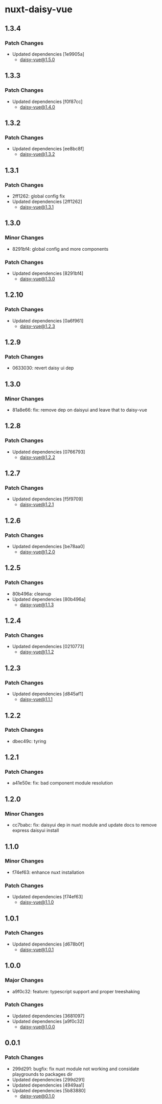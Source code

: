 # nuxt-daisy-vue

## 1.3.4

### Patch Changes

- Updated dependencies [1e9905a]
  - daisy-vue@1.5.0

## 1.3.3

### Patch Changes

- Updated dependencies [f0f87cc]
  - daisy-vue@1.4.0

## 1.3.2

### Patch Changes

- Updated dependencies [ee8bc8f]
  - daisy-vue@1.3.2

## 1.3.1

### Patch Changes

- 2ff1262: global config fix
- Updated dependencies [2ff1262]
  - daisy-vue@1.3.1

## 1.3.0

### Minor Changes

- 8291bf4: global config and more components

### Patch Changes

- Updated dependencies [8291bf4]
  - daisy-vue@1.3.0

## 1.2.10

### Patch Changes

- Updated dependencies [0a6f961]
  - daisy-vue@1.2.3

## 1.2.9

### Patch Changes

- 0633030: revert daisy ui dep

## 1.3.0

### Minor Changes

- 81a8e66: fix: remove dep on daisyui and leave that to daisy-vue

## 1.2.8

### Patch Changes

- Updated dependencies [0766793]
  - daisy-vue@1.2.2

## 1.2.7

### Patch Changes

- Updated dependencies [f5f9709]
  - daisy-vue@1.2.1

## 1.2.6

### Patch Changes

- Updated dependencies [be78aa0]
  - daisy-vue@1.2.0

## 1.2.5

### Patch Changes

- 80b496a: cleanup
- Updated dependencies [80b496a]
  - daisy-vue@1.1.3

## 1.2.4

### Patch Changes

- Updated dependencies [0210773]
  - daisy-vue@1.1.2

## 1.2.3

### Patch Changes

- Updated dependencies [d845af1]
  - daisy-vue@1.1.1

## 1.2.2

### Patch Changes

- dbec49c: tyring

## 1.2.1

### Patch Changes

- a41e50e: fix: bad component module resolution

## 1.2.0

### Minor Changes

- cc7babc: fix: daisyui dep in nuxt module and update docs to remove express daisyui install

## 1.1.0

### Minor Changes

- f74ef63: enhance nuxt installation

### Patch Changes

- Updated dependencies [f74ef63]
  - daisy-vue@1.1.0

## 1.0.1

### Patch Changes

- Updated dependencies [d678b0f]
  - daisy-vue@1.0.1

## 1.0.0

### Major Changes

- a9f0c32: feature: typescript support and proper treeshaking

### Patch Changes

- Updated dependencies [3681097]
- Updated dependencies [a9f0c32]
  - daisy-vue@1.0.0

## 0.0.1

### Patch Changes

- 299d291: bugfix: fix nuxt module not working and considate playgrounds to packages dir
- Updated dependencies [299d291]
- Updated dependencies [4949aa1]
- Updated dependencies [5b83880]
  - daisy-vue@0.1.0
